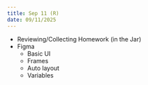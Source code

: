 ```yaml
---
title: Sep 11 (R)
date: 09/11/2025
---
```


- Reviewing/Collecting Homework (in the Jar)
- Figma
  - Basic UI
  - Frames
  - Auto layout
  - Variables

